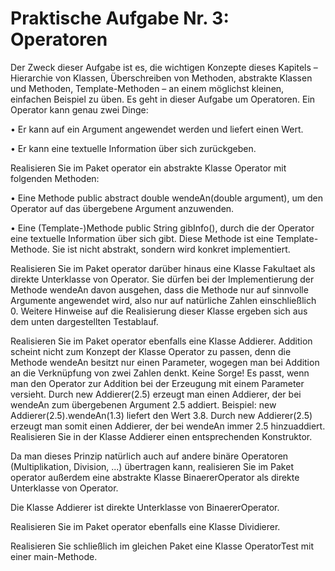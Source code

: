 # Praktische Aufgabe Nr. 3: Operatoren

Der Zweck dieser Aufgabe ist es, die wichtigen Konzepte dieses Kapitels – Hierarchie von Klassen, Überschreiben von Methoden, abstrakte Klassen und Methoden, Template-Methoden – an einem möglichst kleinen, einfachen Beispiel zu üben. Es geht in dieser Aufgabe um Operatoren. Ein Operator kann genau zwei Dinge:

• Er kann auf ein Argument angewendet werden und liefert einen Wert.

• Er kann eine textuelle Information über sich zurückgeben.

Realisieren Sie im Paket operator ein abstrakte Klasse Operator mit folgenden Methoden:

• Eine Methode public abstract double wendeAn(double argument), um den Operator auf das übergebene Argument anzuwenden.

• Eine (Template-)Methode public String gibInfo(), durch die der Operator eine textuelle Information über sich gibt. Diese Methode ist eine Template-Methode. Sie ist nicht abstrakt, sondern wird konkret implementiert.

Realisieren Sie im Paket operator darüber hinaus eine Klasse Fakultaet als direkte Unterklasse von Operator. Sie dürfen bei der Implementierung der Methode wendeAn davon ausgehen, dass die Methode nur auf sinnvolle Argumente angewendet wird, also nur auf natürliche Zahlen einschließlich 0. Weitere Hinweise auf die Realisierung dieser Klasse ergeben sich aus dem unten dargestellten Testablauf.

Realisieren Sie im Paket operator ebenfalls eine Klasse Addierer. Addition scheint nicht zum Konzept der Klasse Operator zu passen, denn die Methode wendeAn besitzt nur einen Parameter, wogegen man bei Addition an die Verknüpfung von zwei Zahlen denkt. Keine Sorge! Es passt, wenn man den Operator zur Addition bei der Erzeugung mit einem Parameter versieht. Durch new Addierer(2.5) erzeugt man einen Addierer, der bei wendeAn zum übergebenen Argument 2.5 addiert. Beispiel: new Addierer(2.5).wendeAn(1.3) liefert den Wert 3.8. Durch new Addierer(2.5) erzeugt man somit einen Addierer, der bei wendeAn immer 2.5 hinzuaddiert. Realisieren Sie in der Klasse Addierer einen entsprechenden Konstruktor.

Da man dieses Prinzip natürlich auch auf andere binäre Operatoren (Multiplikation, Division, ...) übertragen kann, realisieren Sie im Paket operator außerdem eine abstrakte Klasse BinaererOperator als direkte Unterklasse von Operator.

Die Klasse Addierer ist direkte Unterklasse von BinaererOperator.

Realisieren Sie im Paket operator ebenfalls eine Klasse Dividierer.

Realisieren Sie schließlich im gleichen Paket eine Klasse OperatorTest mit einer main-Methode.
